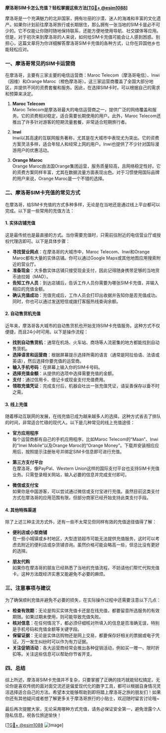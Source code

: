 **摩洛哥SIM卡怎么充值？轻松掌握这些方法[[TG💪+ @esim1088](https://t.me/s/esim1088)]**

摩洛哥是一个充满魅力的北非国家，拥有壮丽的沙漠、迷人的海滩和丰富的文化遗产。如果你计划前往摩洛哥旅行或长期居住，那么拥有一张当地的SIM卡是必不可少的。它不仅能让你随时随地保持联系，还能方便地使用导航、社交媒体等应用。但是，对于初次来到摩洛哥的人来说，如何给SIM卡充值可能会让人感到困惑。别担心，这篇文章将为你详细解答摩洛哥SIM卡充值的各种方式，让你在异国他乡也能轻松应对。

### 一、摩洛哥常见的SIM卡运营商

在摩洛哥，主要有三家主要的电信运营商：Maroc Telecom（摩洛哥电信）、Inwi（因维）和Orange Maroc（橙色摩洛哥）。这三家运营商覆盖了全国大部分地区，并提供不同的资费套餐和服务。因此，在选择SIM卡时，可以根据自己的需求和预算来决定。

1. **Maroc Telecom**  
   Maroc Telecom是摩洛哥最大的电信运营商之一，提供广泛的网络覆盖和服务。它的资费相对稳定，适合需要长期使用的用户。此外，Maroc Telecom还推出了许多针对游客的短期流量套餐，非常适合短期旅行者。

2. **Inwi**  
   Inwi以其高速的互联网服务著称，尤其是在大城市中表现尤为突出。它的资费方案灵活多样，适合年轻人和经常上网的用户。Inwi也提供了不少针对国际漫游用户的优惠活动。

3. **Orange Maroc**  
   Orange Maroc由法国Orange集团运营，服务质量较高，且网络稳定性好。它的资费方案同样丰富，尤其在数据流量方面表现出色。对于习惯使用国际品牌的用户来说，Orange Maroc是一个不错的选择。

### 二、摩洛哥SIM卡充值的常见方式

在摩洛哥，给SIM卡充值的方式多种多样，无论是在当地还是通过线上平台都可以完成。以下是一些常用的充值方法：

#### 1. 实体店铺充值

这是最传统也是最直接的方式。当你需要充值时，只需前往附近的电信营业厅或授权代理店即可。以下是具体步骤：

- **寻找营业网点**：在摩洛哥的大城市中，Maroc Telecom、Inwi和Orange Maroc都有大量的实体店铺。你可以通过Google Maps或其他地图应用搜索附近的营业厅。
- **准备现金**：大多数实体店铺只接受现金支付，因此记得随身携带足够的当地货币迪拉姆（MAD）。
- **告知工作人员**：到达店铺后，告诉工作人员你需要为哪张SIM卡充值，并输入相应的充值金额。
- **确认充值成功**：充值完成后，工作人员会打印出收据并告知你是否充值成功。同时，你也可以通过发送短信或拨打客服热线查询余额。

#### 2. 自动售货机充值

近年来，摩洛哥各大城市的自动售货机也开始支持SIM卡充值服务。这种方式不仅便捷，而且24小时可用。以下是操作流程：

- **找到自动售货机**：通常在机场、火车站、商场等人流密集的地方都能找到自动售货机。
- **选择语言和运营商**：根据屏幕提示选择所需的语言（通常是阿拉伯语、法语或英语），然后选择你要充值的运营商。
- **输入手机号码**：在屏幕上输入你的SIM卡号码。
- **选择充值金额**：从提供的选项中选择需要充值的金额。
- **支付**：通过信用卡、借记卡或现金支付充值费用。
- **领取充值凭证**：完成支付后，机器会吐出一张充值凭证，请妥善保存以备不时之需。

#### 3. 线上充值

随着移动互联网的发展，在线充值已成为越来越多人的选择。这种方式省去了排队的时间，非常适合忙碌的现代人。以下是几种常见的线上充值途径：

- **官方应用程序**  
  每个运营商都有自己的手机应用程序，比如Maroc Telecom的“Maan”、Inwi的“Inwi Mobile”以及Orange Maroc的“Orange Money”。下载并安装相应应用后，按照提示注册账号并绑定SIM卡信息即可进行充值。
  
- **第三方支付平台**  
  在摩洛哥，像PayPal、Western Union这样的国际支付平台也支持SIM卡充值业务。只需登录相关网站，输入必要的信息并完成支付即可。

- **微信或支付宝**  
  如果你是中国游客，可以尝试通过微信或支付宝进行充值。虽然目前这类支付方式在摩洛哥的应用范围有限，但部分商家已经开始支持此类支付手段。

#### 4. 其他特殊渠道

除了上述三种主流方式外，还有一些不太常见但同样有效的充值途径值得了解：

- **便利店或小型商铺**  
  在一些小城镇或乡村地区，大型连锁超市可能无法提供充值服务，这时可以考虑去附近的便利店或杂货铺咨询。虽然价格可能会略高一些，但总比没有更好的选择。

- **朋友代购**  
  如果你在摩洛哥的朋友已经熟悉了当地的充值流程，不妨请他们帮忙代购充值卡。这种方法既经济实惠又能避免不必要的麻烦。

### 三、注意事项与建议

为了确保顺利充值并避免不必要的损失，在实际操作过程中还需要注意以下几点：

- **检查有效期**：无论是购买实体充值卡还是在线充值，都要留意所选服务的有效期限。如果过期未使用，则可能导致充值失败。
- **核对信息**：在任何情况下，都必须仔细核对所填入的信息是否准确无误，特别是手机号码和充值金额等关键字段。
- **保留证据**：无论是实体店购物还是网上交易，都要保存好相关的票据或电子凭证。万一发生纠纷时可以作为有力证据。
- **关注促销活动**：各大运营商经常会推出各种促销活动，例如买一赠一、限时折扣等。关注这些信息可以帮助你节省开支。

### 四、总结

综上所述，摩洛哥SIM卡充值并不复杂，只要掌握了正确的技巧就能轻松搞定。无论你是喜欢传统的面对面交流还是偏爱现代化的数字工具，都可以根据自身情况灵活选择适合自己的方法。希望本文能够帮助到即将踏上摩洛哥之旅的朋友们！如果你还有其他疑问或者想了解更多关于摩洛哥旅行的小贴士，欢迎随时留言讨论哦~

最后再次提醒大家，无论采用哪种方式充值，请务必保证安全第一，避免泄露个人隐私信息。祝各位旅途愉快！

[[TG💪+ @esim1088](https://t.me/s/esim1088) ![Image](https://i.postimg.cc/4NQfJmqS/Snipaste-2025-05-13-00-14-12.png)]